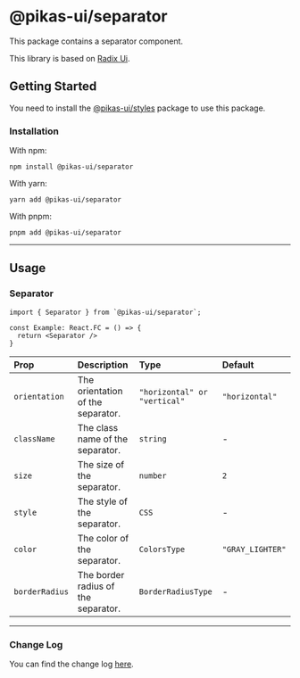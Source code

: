 # @pikas-ui/separator

This package contains a separator component.

This library is based on [Radix Ui](https://www.radix-ui.com/).

## Getting Started

You need to install the [@pikas-ui/styles](../styles/README.md) package to use this package.

### Installation

With npm:

```
npm install @pikas-ui/separator
```

With yarn:

```
yarn add @pikas-ui/separator
```

With pnpm:

```
pnpm add @pikas-ui/separator
```

---

## Usage

### Separator
```tsx
import { Separator } from `@pikas-ui/separator`;

const Example: React.FC = () => {
  return <Separator />
}
```

| Prop           | Description                         | Type                         | Default          |
| :------------- | :---------------------------------- | :--------------------------- | :--------------- |
| `orientation`  | The orientation of the separator.   | `"horizontal" or "vertical"` | `"horizontal"`   |
| `className`    | The class name of the separator.    | `string`                     | -                |
| `size`         | The size of the separator.          | `number`                     | `2`              |
| `style`        | The style of the separator.         | `CSS`                        | -                |
| `color`        | The color of the separator.         | `ColorsType`                 | `"GRAY_LIGHTER"` |
| `borderRadius` | The border radius of the separator. | `BorderRadiusType`           | -                |


---

### Change Log
You can find the change log [here](CHANGELOG.md).